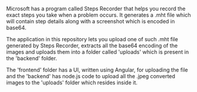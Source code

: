 Microsoft has a program called Steps Recorder that helps you record the exact steps you take when a problem occurs. 
It generates a .mht file which will contain step details along with a screenshot which is encoded in base64.

The application in this repository lets you upload one of such .mht file generated by Steps Recorder, extracts all the base64 encoding of the images and uploads them into a folder called 'uploads' which is present in the 'backend' folder.

The 'frontend' folder has a UI, written using Angular, for uploading the file and the 'backend' has node.js code to upload all the .jpeg converted images to the 'uploads' folder which resides inside it.  
